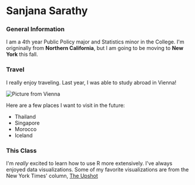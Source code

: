 # Sanjana Sarathy

### General Information
I am a 4th year Public Policy major and Statistics minor in the College. I'm origninally from **Northern California**, but I am going to be moving to **New York** this fall.

### Travel
I really enjoy traveling. Last year, I was able to study abroad in Vienna!

![Picture from Vienna](https://scontent.ford1-1.fna.fbcdn.net/v/t1.0-9/14485139_1286408768070500_1414751816548289039_n.jpg?_nc_cat=0&oh=15be9f29e5d1031d90a4806c8b58ba60&oe=5B760227)

Here are a few places I want to visit in the future:

- Thailand
- Singapore
- Morocco
- Iceland

### This Class
I'm *really* excited to learn how to use R more extensively. I've always enjoyed data visualizations. Some of my favorite visualizations are  from the New York Times' column, 
[The Upshot](https://www.nytimes.com/section/upshot)